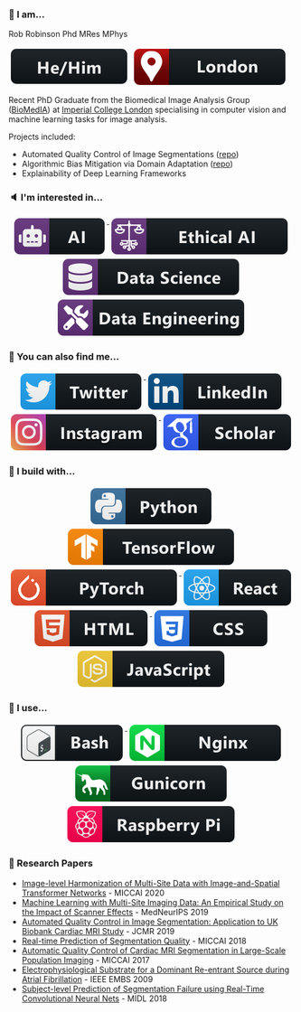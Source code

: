### :name_badge: I am...
Rob Robinson Phd MRes MPhys

<img src="https://raw.githubusercontent.com/mlnotebook/mlnotebook/master/images/badges/hehim.svg" alt="HeHimPronouns" style="vertical-align:top; margin:4px">
<img src="https://raw.githubusercontent.com/mlnotebook/mlnotebook/master/images/badges/london.svg" alt="LocationLondon" style="vertical-align:top; margin:4px">

Recent PhD Graduate from the Biomedical Image Analysis Group ([BioMedIA](https://biomedia.doc.ic.ac.uk/)) at 
[Imperial College London](https://www.imperial.ac.uk) specialising in computer vision and machine learning 
tasks for image analysis.

Projects included:
* Automated Quality Control of Image Segmentations ([repo](https://github.com/mlnotebook/RCA))
* Algorithmic Bias Mitigation via Domain Adaptation ([repo](https://github.com/mlnotebook/domain_adapation_istn))
* Explainability of Deep Learning Frameworks

### :speaker: I'm interested in...
<p align="center">
  <a href="https://mlnotebook.github.io">
    <img src="https://raw.githubusercontent.com/mlnotebook/mlnotebook/master/images/badges/ai.svg" alt="AI" style="vertical-align:top; margin:4px">
  </a>  

  <img src="https://raw.githubusercontent.com/mlnotebook/mlnotebook/master/images/badges/ethicalai.svg" alt="AI" style="vertical-align:top; margin:4px">
  
  <img src="https://raw.githubusercontent.com/mlnotebook/mlnotebook/master/images/badges/datascience.svg" alt="DataScience" style="vertical-align:top; margin:4px">
  
  <img src="https://raw.githubusercontent.com/mlnotebook/mlnotebook/master/images/badges/dataengineering.svg" alt="DataEngineering" style="vertical-align:top; margin:4px">
</p>
  

### :pushpin: You can also find me...
<p align="center">
  <a href="https://twitter.com/robdrobinson">
    <img src="https://raw.githubusercontent.com/mlnotebook/mlnotebook/master/images/badges/twitter.svg" alt="Twitter" style="vertical-align:top; margin:4px">
  </a>  

  <a href="https://www.linkedin.com/in/robdrobinson/">
    <img src="https://raw.githubusercontent.com/mlnotebook/mlnotebook/master/images/badges/linkedin.svg" alt="LinkedIn" style="vertical-align:top; margin:4px">
  </a>

  <a href="https://www.instagram.com/robdrobinson/">
    <img src="https://raw.githubusercontent.com/mlnotebook/mlnotebook/master/images/badges/instagram.svg" alt="GoogleScholar" style="vertical-align:top; margin:4px">
  </a>
  
  <a href="https://scholar.google.com/citations?hl=en&user=D0kl6ysAAAAJ">
    <img src="https://raw.githubusercontent.com/mlnotebook/mlnotebook/master/images/badges/scholar.svg" alt="GoogleScholar" style="vertical-align:top; margin:4px">
  </a>

</p>

### :construction: I build with...

<p align="center">
  <a href="https://www.python.org/">
    <img src="https://raw.githubusercontent.com/mlnotebook/mlnotebook/master/images/badges/python.svg" alt="Python" style="vertical-align:top; margin:4px">
  </a>

  <a href="https://www.tensorflow.org/">
    <img src="https://raw.githubusercontent.com/mlnotebook/mlnotebook/master/images/badges/tensorflow.svg" alt="TensorFlow" style="vertical-align:top; margin:4px">
  </a>

  <a href="https://www.pytorch.org/">
    <img src="https://raw.githubusercontent.com/mlnotebook/mlnotebook/master/images/badges/pytorch.svg" alt="PyTorch" style="vertical-align:top; margin:4px">
  </a>
     
  <a href="https://www.reactjs.org/">
    <img src="https://raw.githubusercontent.com/mlnotebook/mlnotebook/master/images/badges/react.svg" alt="React" style="vertical-align:top; margin:4px">
  </a>

  <a href="https://whatwg.org/">
    <img src="https://raw.githubusercontent.com/mlnotebook/mlnotebook/master/images/badges/html.svg" alt="HTML" style="vertical-align:top; margin:4px">
  </a>

  <a href="https://www.w3.org/Style/CSS/">
    <img src="https://raw.githubusercontent.com/mlnotebook/mlnotebook/master/images/badges/css.svg" alt="CSS" style="vertical-align:top; margin:4px">
  </a>
  
  <a href="https://www.javascript.com/">
    <img src="https://raw.githubusercontent.com/mlnotebook/mlnotebook/master/images/badges/js.svg" alt="JavaScript" style="vertical-align:top; margin:4px">
  </a>

</p>

### :wrench: I use...

<p align="center">
  <a href="https://www.gnu.org/software/bash/">
    <img src="https://raw.githubusercontent.com/mlnotebook/mlnotebook/master/images/badges/bash.svg" alt="Bash" style="vertical-align:top; margin:4px">
  </a>

  <a href="https://www.nginx.com/">
    <img src="https://raw.githubusercontent.com/mlnotebook/mlnotebook/master/images/badges/nginx.svg" alt="Nginx" style="vertical-align:top; margin:4px">
  </a>
  
  <a href="https://www.gunicorn.org/">
    <img src="https://raw.githubusercontent.com/mlnotebook/mlnotebook/master/images/badges/gunicorn.svg" alt="GUnicorn" style="vertical-align:top; margin:4px">
  </a>
  
  <a href="https://www.raspberrypi.org/">
    <img src="https://raw.githubusercontent.com/mlnotebook/mlnotebook/master/images/badges/raspberrypi.svg" alt="RaspberryPi" style="vertical-align:top; margin:4px">
  </a>
  
</p>

### :memo: Research Papers

* [Image-level Harmonization of Multi-Site Data with Image-and-Spatial Transformer Networks](https://arxiv.org/abs/2006.16741) - MICCAI 2020
* [Machine Learning with Multi-Site Imaging Data: An Empirical Study on the Impact of Scanner Effects](https://arxiv.org/abs/1910.04597) - MedNeurIPS 2019
* [Automated Quality Control in Image Segmentation: Application to UK Biobank Cardiac MRI Study](https://jcmr-online.biomedcentral.com/articles/10.1186/s12968-019-0523-x) - JCMR 2019
* [Real-time Prediction of Segmentation Quality](https://link.springer.com/chapter/10.1007%2F978-3-030-00937-3_66) - MICCAI 2018
* [Automatic Quality Control of Cardiac MRI Segmentation in Large-Scale Population Imaging](https://link.springer.com/chapter/10.1007%2F978-3-319-66182-7_82) - MICCAI 2017
* [Electrophysiological Substrate for a Dominant Re-entrant Source during Atrial Fibrillation](https://ieeexplore.ieee.org/document/5333573) - IEEE EMBS 2009
* [Subject-level Prediction of Segmentation Failure using Real-Time Convolutional Neural Nets](https://www.dropbox.com/s/usa30o2qeepzkgo/MISS2018.pdf?dl=0) - MIDL 2018

<!--
**mlnotebook/mlnotebook** is a ✨ _special_ ✨ repository because its `README.md` (this file) appears on your GitHub profile.

Here are some ideas to get you started:

- 🔭 I’m currently working on ...
- 🌱 I’m currently learning ...
- 👯 I’m looking to collaborate on ...
- 🤔 I’m looking for help with ...
- 💬 Ask me about ...
- 📫 How to reach me: ...
- 😄 Pronouns: ...
- ⚡ Fun fact: ...
-->
